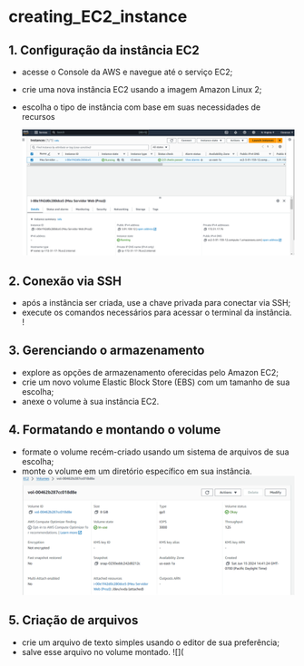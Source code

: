 # creating_EC2_instance

## 1. Configuração da instância EC2
- acesse o Console da AWS e navegue até o serviço EC2; 
- crie uma nova instância EC2 usando a imagem Amazon Linux 2; 
- escolha o tipo de instância com base em suas necessidades de recursos

  ![](https://github.com/cleverson0803/creating_EC2_instance/blob/main/Inst%C3%A2ncia_EC2.png)

 ## 2. Conexão via SSH
- após a instância ser criada, use a chave privada para conectar via SSH;
- execute os comandos necessários para acessar o terminal da instância.
  ! [](https://github.com/cleverson0803/creating_EC2_instance/blob/main/Connect_to_instance.png)

## 3. Gerenciando o armazenamento
- explore as opções de armazenamento oferecidas pelo Amazon EC2; 
- crie um novo volume Elastic Block Store (EBS) com um tamanho de sua escolha; 
- anexe o volume à sua instância EC2.

 ## 4. Formatando e montando o volume
- formate o volume recém-criado usando um sistema de arquivos de sua escolha;
- monte o volume em um diretório específico em sua instância.
![](https://github.com/cleverson0803/creating_EC2_instance/blob/main/EBC.png)

## 5. Criação de arquivos
- crie um arquivo de texto simples usando o editor de sua preferência;
- salve esse arquivo no volume montado.
![](
